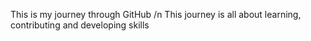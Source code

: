 This is my journey through GitHub /n
This journey is all about learning, contributing and developing skills 
